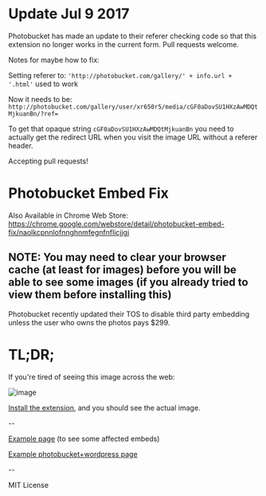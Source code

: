 # Update Jul 9 2017

Photobucket has made an update to their referer checking code so that this extension no longer works in the current form.
Pull requests welcome.

Notes for maybe how to fix:

Setting referer to: `'http://photobucket.com/gallery/' + info.url + '.html'` used to work

Now it needs to be: `http://photobucket.com/gallery/user/xr650r5/media/cGF0aDovSU1HXzAwMDQtMjkuanBn/?ref=`

To get that opaque string `cGF0aDovSU1HXzAwMDQtMjkuanBn` you need to actually get the redirect URL when you visit the image URL without a referer header.

Accepting pull requests!

# Photobucket Embed Fix

Also Available in Chrome Web Store: https://chrome.google.com/webstore/detail/photobucket-embed-fix/naolkcpnnlofnnghnmfegnfnflicjjgj

## NOTE: You may need to clear your browser cache (at least for images) before you will be able to see some images (if you already tried to view them before installing this)

Photobucket recently updated their TOS to disable third party embedding unless the user who owns the photos pays $299.

# TL;DR;

If you're tired of seeing this image across the web:

![image](https://raw.githubusercontent.com/kzahel/photobucket-embed-fix/master/images/bwe.png)

[Install the extension](https://chrome.google.com/webstore/detail/photobucket-embed-fix/naolkcpnnlofnnghnmfegnfnflicjjgj), and you should see the actual image.

--

[Example page](http://advrider.com/index.php?threads/the-crf250l-owners-thread.823409/page-5#post-19552274) (to see some affected embeds)

[Example photobucket+wordpress page](https://treefool.com/)

--

MIT License
